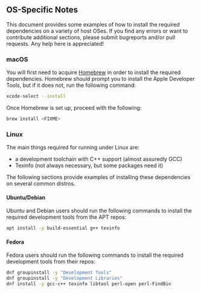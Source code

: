 ## OS-Specific Notes

This document provides some examples of how to install the required dependencies
on a variety of host OSes. If you find any errors or want to contribute
additional sections, please submit bugreports and/or pull requests. Any help
here is appreciated!

### macOS

You will first need to acquire [Homebrew][homebrew] in order to install the
required dependencies. Homebrew should prompt you to install the Apple Developer
Tools, but if it does not, run the following command:

```bash
xcode-select --install
```

Once Homebrew is set up, proceed with the following:

```bash
brew install <FIXME>
```

### Linux

The main things required for running under Linux are:

 - a development toolchain with C++ support (almost assuredly GCC)
 - Texinfo (not always necessary, but some packages need it)

The following sections provide examples of installing these dependencies on
several common distros.

#### Ubuntu/Debian

Ubuntu and Debian users should run the following commands to install the
required development tools from the APT repos:

```bash
apt install -y build-essential g++ texinfo
```

#### Fedora

Fedora users should run the following commands to install the required
development tools from their repos:

```bash
dnf groupinstall -y "Development Tools"
dnf groupinstall -y "Development Libraries"
dnf install -y gcc-c++ texinfo libtool perl-open perl-FindBin
```


[homebrew]:     https://brew.sh

